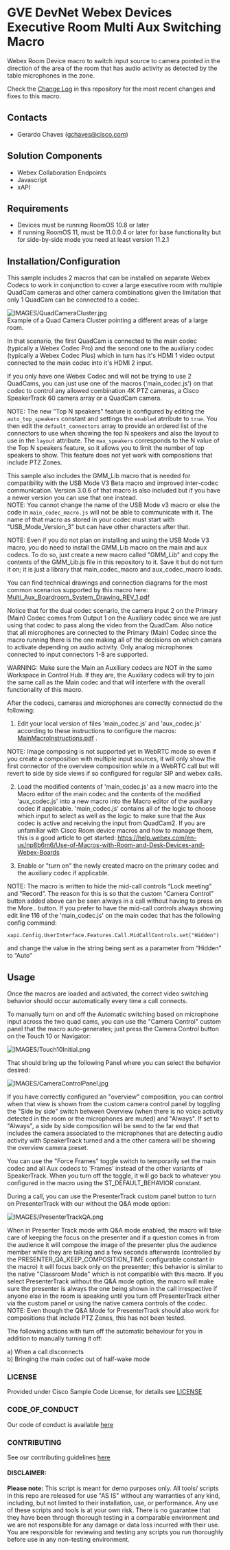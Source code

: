 # GVE DevNet Webex Devices Executive Room Multi Aux Switching Macro

Webex Room Device macro to switch input source to camera pointed in the direction of the area of the room that has audio activity as detected by the table microphones in the zone.

Check the [Change Log](CHANGELOG.md) in this repository for the most recent changes and fixes to this macro.

## Contacts

- Gerardo Chaves (gchaves@cisco.com)

## Solution Components

- Webex Collaboration Endpoints
- Javascript
- xAPI

## Requirements

- Devices must be running RoomOS 10.8 or later
- If running RoomOS 11, must be 11.0.0.4 or later for base functionality but for side-by-side mode you need at least version 11.2.1

## Installation/Configuration

This sample includes 2 macros that can be installed on separate Webex Codecs to work in conjunction to cover a large executive
room with multiple QuadCam cameras and other camera combinations given the limitation that only 1 QuadCam can be connected to a codec.

![IMAGES/QuadCameraCluster.jpg](IMAGES/QuadCameraCluster.jpg)  
Example of a Quad Camera Cluster pointing a different areas of a large room.

In that scenario, the first QuadCam is connected to the main
codec (typically a Webex Codec Pro) and the second one to the auxiliary codec (typically a Webex Codec Plus) which in turn has it's HDMI 1
video output connected to the main codec into it's HDMI 2 input.

If you only have one Webex Codec and will not be trying to use 2 QuadCams, you can just use one of the macros ('main_codec.js') on
that codec to control any allowed combination 4K PTZ cameras, a Cisco SpeakerTrack 60 camera array or a QuadCam camera.

NOTE: The new "Top N speakers" feature is configured by editing the `auto_top_speakers` constant and settings the `enabled` atrribute to `true`. You then edit the `default_connectors` array to provide an
ordered list of the connectors to use when showing the top N speakers and also the layout to use in the `layout` attribute. The `max_speakers` corresponds to the N value of the Top N speakers feature, so it allows you
to limit the number of top speakers to show. This feature does not yet work with compositions that include PTZ Zones.

This sample also includes the GMM_Lib macro that is needed for compatibility with the USB Mode V3 Beta macro and improved inter-codec communication. Version 3.0.6 of that macro is also included but if you have a newer version you can use that one instead.  
NOTE: You cannot change the name of the USB Mode v3 macro or else the code in `main_codec_macro.js` will not be able to communicate with it. The name of that macro as stored in your codec must start with "USB_Mode_Version_3" but can have other characters after that.

NOTE: Even if you do not plan on installing and using the USB Mode V3 macro, you do need to install the GMM_Lib macro on the main and aux codecs. To
do so, just create a new macro called "GMM_Lib" and copy the contents of the GMM_Lib.js file in this repository to it. Save it but do not turn
it on; it is just a library that main_codec_macro and aux_codec_macro loads.

You can find technical drawings and connection diagrams for the most common scenarios supported by this macro here:
[Multi_Aux_Boardroom_System_Drawing_REV_1.pdf](Multi_Aux_Boardroom_System_Drawing_REV_1.pdf)

Notice that for the dual codec scenario, the camera input 2 on the Primary (Main) Codec comes from
Output 1 on the Auxiliary codec since we are just using that codec to pass along the video from the QuadCam.
Also notice that all microphones are connected to the Primary (Main) Codec since the macro running
there is the one making all of the decisions on which camara to activate depending on audio activity.
Only analog microphones connected to input connectors 1-8 are supported.

WARNING: Make sure the Main an Auxiliary codecs are NOT in the same Workspace in Control Hub. If they are, the Auxiliary codecs will try to join the same call as the Main codec and that will interfere with the overall functionality of this macro.

After the codecs, cameras and microphones are correctly connected do the following:

1. Edit your local version of files 'main_codec.js' and 'aux_codec.js' according to these instructions to configure the macros:  
   [MainMacroInstructions.pdf](MainMacroInstructions.pdf) .

NOTE: Image composing is not supported yet in WebRTC mode so even if you create a composition with multiple input sources, it will only show the first connector of the overview composition while in a WebRTC call but will revert to side by side views if so configured for regular SIP and webex calls.

2. Load the modified contents of 'main_codec.js' as a new macro into the Macro editor of the main codec and the contents of the modified 'aux_codec.js'
   into a new macro into the Macro editor of the auxiliary codec if applicable.
   'main_codec.js' contains all of the logic to choose which input to select
   as well as the logic to make sure that the Aux codec is active and receiving the input from QuadCam2.
   If you are unfamiliar with Cisco Room device macros and how to manage them, this is a good article to get started:
   https://help.webex.com/en-us/np8b6m6/Use-of-Macros-with-Room-and-Desk-Devices-and-Webex-Boards

3. Enable or "turn on" the newly created macro on the primary codec and the auxiliary codec if applicable.

NOTE: The macro is written to hide the mid-call controls “Lock meeting” and “Record”. The reason for this is so that the
custom “Camera Control” button added above can be seen always in a call without having to press on the More.. button.
If you prefer to have the mid-call controls always showing edit line 116 of the 'main_codec.js' on the main codec that has the following config command:

```
xapi.Config.UserInterface.Features.Call.MidCallControls.set("Hidden")
```

and change the value in the string being sent as a parameter from “Hidden” to “Auto”

## Usage

Once the macros are loaded and activated, the correct video switching behavior should occur automatically every time a call connects.

To manually turn on and off the Automatic switching based on microphone input across the two quad cams, you can use the "Camera Control"
custom panel that the macro auto-generates; just press the Camera Control button on the Touch 10 or Navigator:

![IMAGES/Touch10Initial.png](IMAGES/Touch10Initial.png)

That should bring up the following Panel where you can select the behavior desired:

![IMAGES/CameraControlPanel.jpg](IMAGES/CameraControlPanel.jpg)

If you have correctly configured an "overview" composition, you can control when that view is shown from the custom camera control panel by toggling the "Side by side" switch between Overview (when there is no voice activity detected in the room or the microphones are muted) and "Always". If set to "Always", a side by side composition will be send to the far end that includes the camera associated to the microphones that are detecting audio activity with SpeakerTrack turned and a the other camera will be showing the overview camera preset.

You can use the "Force Frames" toggle switch to temporarily set the main codec and all Aux codecs to 'Frames' instead of the other variants of SpeakerTrack. When you turn off the toggle, it will go back to whatever you configured in the macro using the ST_DEFAULT_BEHAVIOR constant.

During a call, you can use the PresenterTrack custom panel button to turn on PresenterTrack with our without the Q&A mode option:

![IMAGES/PresenterTrackQA.png](IMAGES/PresenterTrackQA.png)

When in Presenter Track mode with Q&A mode enabled, the macro will take care of keeping the focus on the presenter and if a question comes in from the audience it will compose the image of the presenter plus the audience member while they are talking and a few seconds afterwards (controlled by the PRESENTER_QA_KEEP_COMPOSITION_TIME configurable constant in the macro) it will focus back only on the presenter; this behavior is similar to the native "Classroom Mode" which is not compatible with this macro. If you select PresenterTrack without the Q&A mode option, the macro will make sure the presenter is always the one being shown in the call irrespective if anyone else in the room is speaking until you turn off PresenterTrack either via the custom panel or using the native camera controls of the codec.  
NOTE: Even though the Q&A Mode for PresenterTrack should also work for compositions that include PTZ Zones, this has not been tested.

The following actions with turn off the automatic behaviour for you in addition to manually turning it off:

a) When a call disconnects  
b) Bringing the main codec out of half-wake mode

### LICENSE

Provided under Cisco Sample Code License, for details see [LICENSE](LICENSE.md)

### CODE_OF_CONDUCT

Our code of conduct is available [here](CODE_OF_CONDUCT.md)

### CONTRIBUTING

See our contributing guidelines [here](CONTRIBUTING.md)

#### DISCLAIMER:

<b>Please note:</b> This script is meant for demo purposes only. All tools/ scripts in this repo are released for use "AS IS" without any warranties of any kind, including, but not limited to their installation, use, or performance. Any use of these scripts and tools is at your own risk. There is no guarantee that they have been through thorough testing in a comparable environment and we are not responsible for any damage or data loss incurred with their use.
You are responsible for reviewing and testing any scripts you run thoroughly before use in any non-testing environment.
